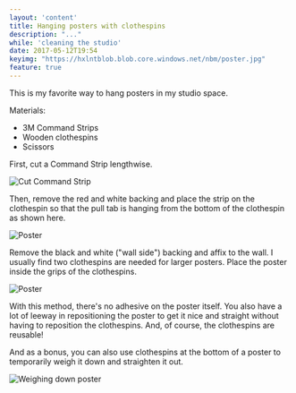 ```yaml
---
layout: 'content'
title: Hanging posters with clothespins
description: "..."
while: 'cleaning the studio'
date: 2017-05-12T19:54
keyimg: "https://hxlntblob.blob.core.windows.net/nbm/poster.jpg"
feature: true
---
```


This is my favorite way to hang posters in my studio space.

Materials:

  - 3M Command Strips
  - Wooden clothespins
  - Scissors

First, cut a Command Strip lengthwise.

![Cut Command Strip](https://hxlntblob.blob.core.windows.net/nbm/cut.jpg)

Then, remove the red and white backing and place the strip on the clothespin so that the pull tab is hanging from the bottom of the clothespin as shown here.

![Poster](https://hxlntblob.blob.core.windows.net/nbm/clothespin2.jpg)

Remove the black and white ("wall side") backing and affix to the wall. I usually find two clothespins are needed for larger posters. Place the poster inside the grips of the clothespins.

![Poster](https://hxlntblob.blob.core.windows.net/nbm/poster.jpg)

With this method, there's no adhesive on the poster itself. You also have a lot of leeway in repositioning the poster to get it nice and straight without having to reposition the clothespins. And, of course, the clothespins are reusable!

And as a bonus, you can also use clothespins at the bottom of a poster to temporarily weigh it down and straighten it out.

![Weighing down poster](https://hxlntblob.blob.core.windows.net/nbm/weight.gif)